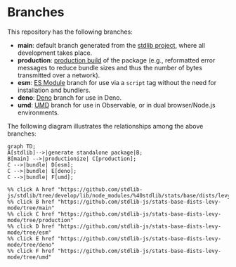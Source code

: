 <!--

@license Apache-2.0

Copyright (c) 2022 The Stdlib Authors.

Licensed under the Apache License, Version 2.0 (the "License");
you may not use this file except in compliance with the License.
You may obtain a copy of the License at

    http://www.apache.org/licenses/LICENSE-2.0

Unless required by applicable law or agreed to in writing, software
distributed under the License is distributed on an "AS IS" BASIS,
WITHOUT WARRANTIES OR CONDITIONS OF ANY KIND, either express or implied.
See the License for the specific language governing permissions and
limitations under the License.

-->

# Branches

This repository has the following branches:

-   **main**: default branch generated from the [stdlib project][stdlib-url], where all development takes place.
-   **production**: [production build][production-url] of the package (e.g., reformatted error messages to reduce bundle sizes and thus the number of bytes transmitted over a network).
-   **esm**: [ES Module][esm-url] branch for use via a `script` tag without the need for installation and bundlers.
-   **deno**: [Deno][deno-url] branch for use in Deno.
-   **umd**: [UMD][umd-url] branch for use in Observable, or in dual browser/Node.js environments.

The following diagram illustrates the relationships among the above branches:

```mermaid
graph TD;
A[stdlib]-->|generate standalone package|B;
B[main] -->|productionize| C[production];
C -->|bundle| D[esm];
C -->|bundle| E[deno];
C -->|bundle| F[umd];

%% click A href "https://github.com/stdlib-js/stdlib/tree/develop/lib/node_modules/%40stdlib/stats/base/dists/levy/mode"
%% click B href "https://github.com/stdlib-js/stats-base-dists-levy-mode/tree/main"
%% click C href "https://github.com/stdlib-js/stats-base-dists-levy-mode/tree/production"
%% click D href "https://github.com/stdlib-js/stats-base-dists-levy-mode/tree/esm"
%% click E href "https://github.com/stdlib-js/stats-base-dists-levy-mode/tree/deno"
%% click F href "https://github.com/stdlib-js/stats-base-dists-levy-mode/tree/umd"
```

[stdlib-url]: https://github.com/stdlib-js/stdlib/tree/develop/lib/node_modules/%40stdlib/stats/base/dists/levy/mode
[production-url]: https://github.com/stdlib-js/stats-base-dists-levy-mode/tree/production
[deno-url]: https://github.com/stdlib-js/stats-base-dists-levy-mode/tree/deno
[umd-url]: https://github.com/stdlib-js/stats-base-dists-levy-mode/tree/umd
[esm-url]: https://github.com/stdlib-js/stats-base-dists-levy-mode/tree/esm
